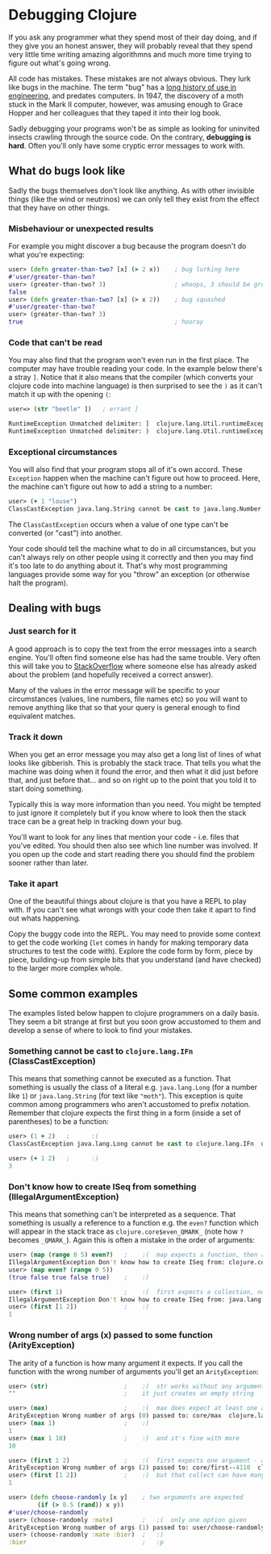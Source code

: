 # Debugging Clojure

If you ask any programmer what they spend most of their day doing, and if they give you an honest answer, they will probably reveal that they spend very little time writing amazing algorithmns and much more time trying to figure out what's going wrong.

All code has mistakes. These mistakes are not always obvious. They lurk like bugs in the machine. The term "bug" has a [long history of use in engineering](https://en.wikipedia.org/wiki/Software_bug#Etymology), and predates computers. In 1947, the discovery of a moth stuck in the Mark II computer, however, was amusing enough to Grace Hopper and her colleagues that they taped it into their log book.

Sadly debugging your programs won't be as simple as looking for uninvited insects crawling through the source code. On the contrary, **debugging is hard**. Often you'll only have some cryptic error messages to work with.

## What do bugs look like

Sadly the bugs themselves don't look like anything. As with other invisible things (like the wind or neutrinos) we can only tell they exist from the effect that they have on other things.

### Misbehaviour or unexpected results

For example you might discover a bug because the program doesn't do what you're expecting:

```clojure
user> (defn greater-than-two? [x] (> 2 x))    ; bug lurking here
#'user/greater-than-two?
user> (greater-than-two? 3)                   ; whoops, 3 should be greater than 2
false
user> (defn greater-than-two? [x] (> x 2))    ; bug squashed
#'user/greater-than-two?
user> (greater-than-two? 3)
true                                          ; hooray
```

### Code that can't be read

You may also find that the program won't even run in the first place. The computer may have trouble reading your code. In the example below there's a stray `]`. Notice that it also means that the compiler (which converts your clojure code into machine language) is then surprised to see the `)` as it can't match it up with the opening `(`:

```clojure
user=> (str "beetle" ])   ; errant ]

RuntimeException Unmatched delimiter: ]  clojure.lang.Util.runtimeException (Util.java:221)
RuntimeException Unmatched delimiter: )  clojure.lang.Util.runtimeException (Util.java:221)
```

### Exceptional circumstances

You will also find that your program stops all of it's own accord. These `Exception` happen when the machine can't figure out how to proceed. Here, the machine can't figure out how to add a string to a number:

```clojure
user> (+ 1 "louse")
ClassCastException java.lang.String cannot be cast to java.lang.Number  clojure.lang.Numbers.add (Numbers.java:128)
```

The `ClassCastException` occurs when a value of one type can't be converted (or "cast") into another.

Your code should tell the machine what to do in all circumstances, but you can't always rely on other people using it correctly and then you may find it's too late to do anything about it. That's why most programming languages provide some way for you "throw" an exception (or otherwise halt the program).



## Dealing with bugs

### Just search for it

A good approach is to copy the text from the error messages into a search engine. You'll often find someone else has had the same trouble. Very often this will take you to [StackOverflow](http://stackoverflow.com/) where someone else has already asked about the problem (and hopefully received a correct answer).

Many of the values in the error message will be specific to your circumstances (values, line numbers, file names etc) so you will want to remove anything like that so that your query is general enough to find equivalent matches.

### Track it down

When you get an error message you may also get a long list of lines of what looks like gibberish. This is probably the stack trace. That tells you what the machine was doing when it found the error, and then what it did just before that, and just before that... and so on right up to the point that you told it to start doing something.

Typically this is way more information than you need. You might be tempted to just ignore it completely but if you know where to look then the stack trace can be a great help in tracking down your bug.

You'll want to look for any lines that mention your code - i.e. files that you've edited. You should then also see which line number was involved. If you open up the code and start reading there you should find the problem sooner rather than later.

### Take it apart

One of the beautiful things about clojure is that you have a REPL to play with. If you can't see what wrongs with your code then take it apart to find out whats happening.

Copy the buggy code into the REPL. You may need to provide some context to get the code working (`let` comes in handy for making temporary data structures to test the code with). Explore the code form by form, piece by piece, building-up from simple bits that you understand (and have checked) to the larger more complex whole.


## Some common examples

The examples listed below happen to clojure programmers on a daily basis. They seem a bit strange at first but you soon grow accustomed to them and develop a sense of where to look to find your mistakes.

### Something cannot be cast to `clojure.lang.IFn` (ClassCastException)

This means that something cannot be executed as a function. That something is usually the class of a literal e.g. `java.lang.Long` (for a number like `1`) or `java.lang.String` (for text like `"moth"`). This exception is quite common among programmers who aren't accustomed to prefix notation. Remember that clojure expects the first thing in a form (inside a set of parentheses) to be a function:

```clojure
user> (1 + 2)   ;      :(
ClassCastException java.lang.Long cannot be cast to clojure.lang.IFn  user/eval7972 (form-init826537272185236344.clj:2)

user> (+ 1 2)   ;      :)
3
```

### Don't know how to create ISeq from something (IllegalArgumentException)

This means that something can't be interpreted as a sequence. That something is usually a reference to a function e.g. the `even?` function which will appear in the stack trace as `clojure.core$even_QMARK_` (note how `?` becomes `_QMARK_`). Again this is often a mistake in the order of arguments:

```clojure
user> (map (range 0 5) even?)   ;    :(  map expects a function, then a collection
IllegalArgumentException Don't know how to create ISeq from: clojure.core$even_QMARK_  clojure.lang.RT.seqFrom (RT.java:528)
user> (map even? (range 0 5))
(true false true false true)    ;    :)

user> (first 1)                 ;    :(  first expects a collection, not a single value
IllegalArgumentException Don't know how to create ISeq from: java.lang.Long  clojure.lang.RT.seqFrom (RT.java:528)
user> (first [1 2])             ;    :)
1
```

###  Wrong number of args (x) passed to some function (ArityException)

The arity of a function is how many argument it expects. If you call the function with the wrong number of arguments you'll get an `ArityException`:

```clojure
user> (str)                     ;    :)  str works without any arguments
""                              ;    it just creates an empty string

user> (max)                     ;    :(  max does expect at least one argument
ArityException Wrong number of args (0) passed to: core/max  clojure.lang.AFn.throwArity (AFn.java:429)
user> (max 1)                   ;    :)
1
user> (max 1 10)                ;    :)  and it's fine with more
10

user> (first 1 2)               ;    :(  first expects one argument - a collection
ArityException Wrong number of args (2) passed to: core/first--4110  clojure.lang.AFn.throwArity (AFn.java:429)
user> (first [1 2])             ;    :)  but that collect can have many values
1

user> (defn choose-randomly [x y]    ; two arguments are expected
        (if (> 0.5 (rand)) x y))
#'user/choose-randomly
user> (choose-randomly :mate)        ;   ;(  only one option given
ArityException Wrong number of args (1) passed to: user/choose-randomly  clojure.lang.AFn.throwArity (AFn.java:429)
user> (choose-randomly :mate :bier)  ;   :)
:bier                                ;   :p
```